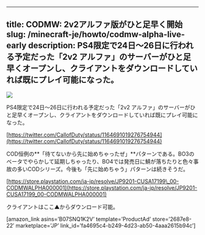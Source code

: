 
---
title: CODMW: 2v2アルファ版がひと足早く開始
slug: /minecraft-je/howto/codmw-alpha-live-early
description: PS4限定で24日～26日に行われる予定だった「2v2 アルファ」のサーバーがひと足早くオープンし、クライアントをダウンロードしていれば既にプレイ可能になった。
---

![](https://cdn-ak.f.st-hatena.com/images/fotolife/s/sasigume/20210208/20210208120802.jpg)

PS4限定で24日～26日に行われる予定だった「2v2 アルファ」のサーバーがひと足早くオープンし、クライアントをダウンロードしていれば既にプレイ可能になった。

[https://twitter.com/CallofDuty/status/1164691019276754944](https://twitter.com/CallofDuty/status/1164691019276754944)

COD恒例の**「待てないから先に始めちゃったぜ」**パターンである。BO3のベータでやらかして延期しちゃったり、BO4では発売日に鯖が落ちたりと色々事故の多いCODシリーズ。今後も「先に始めちゃう」パターンは続きそうだ。

[https://store.playstation.com/ja-jp/resolve/JP9201-CUSA17199\_00-CODMWALPHA000001](https://store.playstation.com/ja-jp/resolve/JP9201-CUSA17199_00-CODMWALPHA000001)

クライアントはここ▲からダウンロード可能。

\[amazon\_link asins=’B07SNQ1K2V’ template=’ProductAd’ store=’2687e8-22′ marketplace=’JP’ link\_id=’fa4695c4-b249-4d23-ab50-4aaa2615b94c’\]
